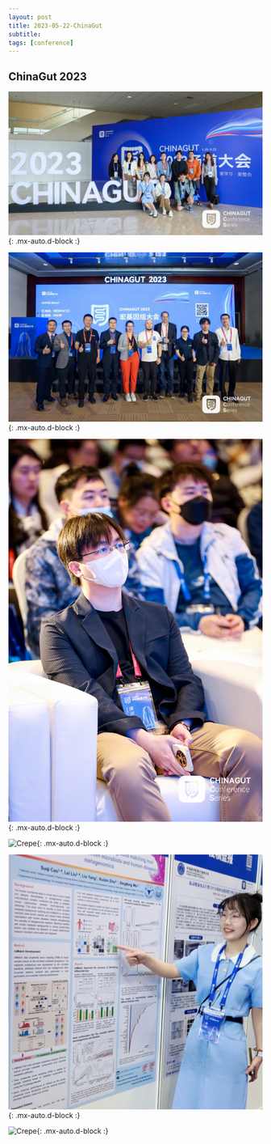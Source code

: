 ```yaml
---
layout: post
title: 2023-05-22-ChinaGut
subtitle: 
tags: [conference]
---
```


## ChinaGut 2023

![Crepe](/assets/img/news/2023_May_ChinaGut_1.jpeg){: .mx-auto.d-block :}

![Crepe](/assets/img/news/2023_May_ChinaGut_2.jpeg){: .mx-auto.d-block :}

![Crepe](/assets/img/news/2023_May_ChinaGut_3.jpeg){: .mx-auto.d-block :}

![Crepe](/assets/img/news/2023_May_ChinaGut_4.jpeg){: .mx-auto.d-block :}

![Crepe](/assets/img/news/2023_May_ChinaGut_5.jpeg){: .mx-auto.d-block :}

![Crepe](/assets/img/news/2023_May_ChinaGut_6.jpeg){: .mx-auto.d-block :}